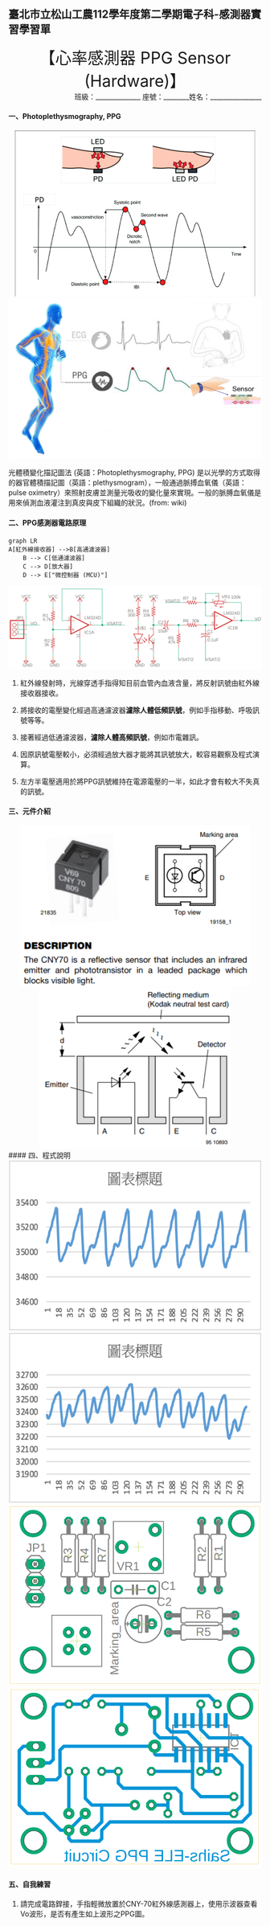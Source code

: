 ## 臺北市立松山工農112學年度第二學期電子科-感測器實習學習單 

<center><font size=6>【心率感測器 PPG Sensor (Hardware)】</font></center>

<div style="text-align: right">班級：______________ 座號：________姓名：________________</div>

#### 一、Photoplethysmography, PPG

<center>
<img src="assets/clip_image001.png" alt="image" width="auto" height="330"> <img src="assets/clip_image002.png" alt="image" width="auto" height="320">
</center>

光體積變化描記圖法 (英語：Photoplethysmography, PPG) 是以光學的方式取得的器官體積描記圖（英語：plethysmogram），一般通過脈搏血氧儀（英語：pulse oximetry）來照射皮膚並測量光吸收的變化量來實現。一般的脈膊血氧儀是用來偵測血液灌注到真皮與皮下組織的狀況。(from: wiki)

#### 二、PPG感測器電路原理

```mermaid
graph LR
A[紅外線接收器] -->B[高通濾波器]
    B --> C[低通濾波器]
    C --> D[放大器]
    D --> E["微控制器 (MCU)"]
```

![](assets/clip_image003.png)

1. 紅外線發射時，光線穿透手指得知目前血管內血液含量，將反射訊號由紅外線接收器接收。

2. 將接收的電壓變化經過高通濾波器**濾除人體低頻訊號**，例如手指移動、呼吸訊號等等。

3. 接著經過低通濾波器，**濾除人體高頻訊號**，例如市電雜訊。

4. 因原訊號電壓較小，必須經過放大器才能將其訊號放大，較容易觀察及程式演算。

5. 左方半電壓適用於將PPG訊號維持在電源電壓的一半，如此才會有較大不失真的訊號。

#### 三、元件介紹 
<center>
<img src="assets/clip_image004.png" alt="image" width="auto" height="320"> <img src="assets/clip_image005.png" alt="image" width="auto" height="320">
</center>
#### 四、程式說明

<center>
<img src="assets/clip_image006.png" alt="image" width="auto" height="340"> <img src="assets/clip_image007.png" alt="image" width="auto" height="340">
<img src="assets/clip_image008.png" alt="image" width="auto" height="360"> <img src="assets/clip_image009.png" alt="image" width="auto" height="360">
</center>
 

#### 五、自我練習

1. 請完成電路銲接，手指輕微放置於CNY-70紅外線感測器上，使用示波器查看Vo波形，是否有產生如上波形之PPG圖。
